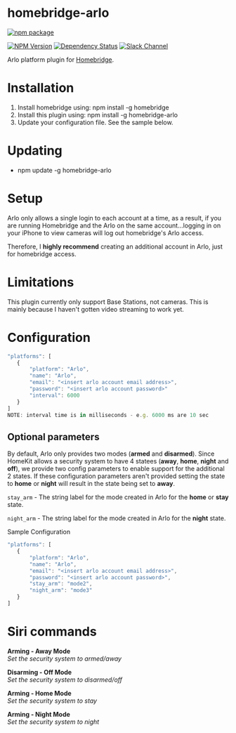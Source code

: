 # homebridge-arlo

[![npm package](https://nodei.co/npm/homebridge-arlo.png?downloads=true&downloadRank=true&stars=true)](https://nodei.co/npm/homebridge-arlo/)

[![NPM Version](https://img.shields.io/npm/v/homebridge-arlo.svg)](https://www.npmjs.com/package/homebridge-arlo)
[![Dependency Status](https://img.shields.io/versioneye/d/nodejs/arlo.svg)](https://www.versioneye.com/nodejs/homebridge-arlo/)
[![Slack Channel](https://img.shields.io/badge/slack-homebridge--arlo-e01563.svg)](https://homebridgeteam.slack.com/messages/C5C0Z6XPW)

Arlo platform plugin for [Homebridge](https://github.com/nfarina/homebridge).

# Installation

1. Install homebridge using: npm install -g homebridge
2. Install this plugin using: npm install -g homebridge-arlo
3. Update your configuration file. See the sample below.

# Updating

- npm update -g homebridge-arlo

# Setup
Arlo only allows a single login to each account at a time, as a result, if you are running Homebridge and the Arlo on the same account...logging in on your iPhone to view cameras will log out homebridge's Arlo access.

Therefore, I **highly recommend** creating an additional account in Arlo, just for homebridge access.

# Limitations
This plugin currently only support Base Stations, not cameras. This is mainly because I haven't gotten video streaming to work yet.

# Configuration

 ```javascript
"platforms": [
    {
        "platform": "Arlo",
        "name": "Arlo",
        "email": "<insert arlo account email address>",
        "password": "<insert arlo account password>"
        "interval": 6000 
    }
]
NOTE: interval time is in milliseconds - e.g. 6000 ms are 10 sec
```

## Optional parameters
By default, Arlo only provides two modes (**armed** and **disarmed**). Since HomeKit allows a security system to have 4 statees (**away**, **home**, **night** and **off**), we provide two config parameters to enable support for the additional 2 states. If these configuration parameters aren't provided setting the state to **home** or **night** will result in the state being set to **away**.

`stay_arm` - The string label for the mode created in Arlo for the **home** or **stay** state.

`night_arm` - The string label for the mode created in Arlo for the **night** state.

Sample Configuration

 ```javascript
"platforms": [
    {
        "platform": "Arlo",
        "name": "Arlo",
        "email": "<insert arlo account email address>",
        "password": "<insert arlo account password>",
        "stay_arm": "mode2",
        "night_arm": "mode3"
    }
]

```

# Siri commands
**Arming - Away Mode**<br/>
_Set the security system to armed/away_

**Disarming - Off Mode**<br/>
_Set the security system to disarmed/off_

**Arming - Home Mode**<br/>
_Set the security system to stay_

**Arming - Night Mode**<br/>
_Set the security system to night_


